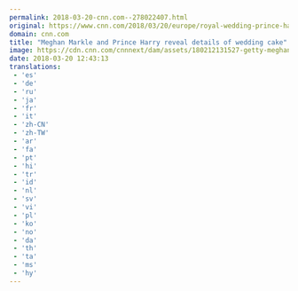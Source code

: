 ```yaml
---
permalink: 2018-03-20-cnn.com--278022407.html
original: https://www.cnn.com/2018/03/20/europe/royal-wedding-prince-harry-meghan-markle-cake-intl/index.html
domain: cnn.com
title: "Meghan Markle and Prince Harry reveal details of wedding cake"
image: https://cdn.cnn.com/cnnnext/dam/assets/180212131527-getty-meghan-markle-prince-harry-file-super-tease.jpg
date: 2018-03-20 12:43:13
translations: 
 - 'es'
 - 'de'
 - 'ru'
 - 'ja'
 - 'fr'
 - 'it'
 - 'zh-CN'
 - 'zh-TW'
 - 'ar'
 - 'fa'
 - 'pt'
 - 'hi'
 - 'tr'
 - 'id'
 - 'nl'
 - 'sv'
 - 'vi'
 - 'pl'
 - 'ko'
 - 'no'
 - 'da'
 - 'th'
 - 'ta'
 - 'ms'
 - 'hy'
---
```


